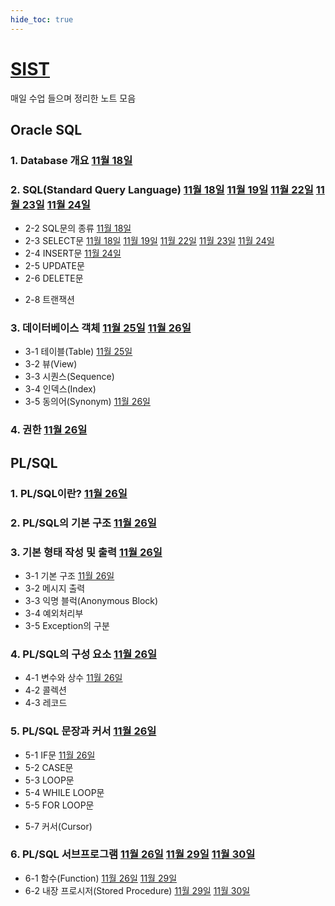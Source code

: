 ```yaml
---
hide_toc: true
---
```


# [SIST](https://github.com/jhmin-dev/SIST)

매일 수업 들으며 정리한 노트 모음

## Oracle SQL

### 1. Database 개요 [11월 18일](1118.md)

### 2. SQL(Standard Query Language) [11월 18일](1118.md) [11월 19일](1119.md) [11월 22일](1122.md) [11월 23일](1123.md) [11월 24일](1124.md)

- 2-2 SQL문의 종류 [11월 18일](1118.md#2-2-SQL문의-종류)
- 2-3 SELECT문 [11월 18일](1118.md#2-3-SELECT문) [11월 19일](1119.md#2-3-SELECT문) [11월 22일](1122.md#2-3-SELECT문) [11월 23일](1123.md#2-3-SELECT문) [11월 24일](1124.md#2-3-SELECT문)
- 2-4 INSERT문 [11월 24일](1124.md#2-4-INSERT문)
- 2-5 UPDATE문
- 2-6 DELETE문
<!-- - 2-7 MERGE문 -->
- 2-8 트랜잭션

### 3. 데이터베이스 객체 [11월 25일](1125.md) [11월 26일](1126.md)

- 3-1 테이블(Table) [11월 25일](1125.md#3-1-테이블Table)
- 3-2 뷰(View)
- 3-3 시퀀스(Sequence)
- 3-4 인덱스(Index)
- 3-5 동의어(Synonym) [11월 26일](1126.md#3-5-동의어Synonym)

### 4. 권한 [11월 26일](1126.md)

## PL/SQL

### 1. PL/SQL이란? [11월 26일](1126.md)

### 2. PL/SQL의 기본 구조 [11월 26일](1126.md)

### 3. 기본 형태 작성 및 출력 [11월 26일](1126.md)

- 3-1 기본 구조 [11월 26일](1126.md#3-1-기본-구조)
- 3-2 메시지 출력
- 3-3 익명 블럭(Anonymous Block)
- 3-4 예외처리부
- 3-5 Exception의 구분

### 4. PL/SQL의 구성 요소 [11월 26일](1126.md)

- 4-1 변수와 상수 [11월 26일](1126.md4-1-변수와-상수)
- 4-2 콜렉션
- 4-3 레코드

### 5. PL/SQL 문장과 커서 [11월 26일](1126.md)

- 5-1 IF문 [11월 26일](1126.md#5-1-IF문)
- 5-2 CASE문
- 5-3 LOOP문
- 5-4 WHILE LOOP문
- 5-5 FOR LOOP문
<!-- - 5-6 GOTO문 -->
- 5-7 커서(Cursor)

### 6. PL/SQL 서브프로그램 [11월 26일](1126.md) [11월 29일](1129.md) [11월 30일](1130.md)

- 6-1 함수(Function) [11월 26일](1126.md#6-1-함수Function) [11월 29일](1129.md#6-1-함수Function)
- 6-2 내장 프로시저(Stored Procedure) [11월 29일](1129.md#6-2-내장-프로시저Stored-Procedure) [11월 30일](1130.md#6-2-내장-프로시저Stored-Procedure)
<!-- - 6-3 패키지(Package) -->
<!-- - 6-4 트리거(Trigger) -->
